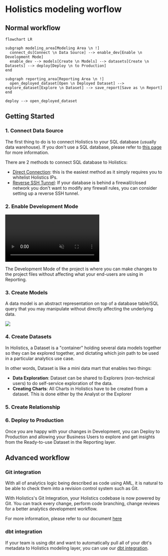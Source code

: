# Holistics modeling worflow 

## Normal workflow

```mermaid
flowchart LR

subgraph modeling_area[Modeling Area \n !]
  connect_ds[Connect \n Data Source] --> enable_dev[Enable \n Development Mode]
  enable_dev --> models[Create \n Models] --> datasets[Create \n Datasets] --> deploy[Deploy \n to Production]
end

subgraph reporting_area[Reporting Area \n !]
  open_deployed_dataset[Open \n Deployed Dataset] --> explore_dataset[Explore \n Dataset] --> save_report[Save as \n Report]
end

deploy --> open_deployed_dataset

```

## Getting Started 

### 1. Connect Data Source

The first thing to do is to connect Holistics to your SQL database (usually data warehouse).
If you don't use a SQL database, please refer to [this page](https://docs.holistics.io/docs/connect/dont-have-sql-database) for more information.

There are 2 methods to connect SQL database to Holistics:
* [Direct Connection](https://docs.holistics.io/docs/connect/connect-direct): this is the easiest method as it simply requires you to whitelist Holistics IPs.
* [Reverse SSH Tunnel](https://docs.holistics.io/docs/connect/connect-tunnel): If your database is behind a firewall/closed network you don't want to modify any firewall rules, you can consider setting up a reverse SSH tunnel.


### 2. Enable Development Mode

<video src="https://cdn.holistics.io/docs/as-code/Development-Mode.mp4" controls="controls" muted="muted" class="d-block rounded-bottom-2 border-top width-fit" style="max-width:720px;"></video>

The Development Mode of the project is where you can make changes to the project files without affecting what your end-users are using in Reporting.


### 3. Create Models

A data model is an abstract representation on top of a database table/SQL query that you may manipulate without directly affecting the underlying data.

<img src="https://cdn.holistics.io/guidebook/data-model-concept.png"  style="max-width:720px">


### 4. Create Datasets

In Holistics, a Dataset is a "container" holding several data models together so they can be explored together, and dictating which join path to be used in a particular analytics use case.

In other words, Dataset is like a mini data mart that enables two things:
* **Data Exploration**: Dataset can be shared to Explorers (non-technical users) to do self-service exploration of the data.
* **Creating Charts**: All Charts in Holistics have to be created from a dataset. This is done either by the Analyst or the Explorer


### 5. Create Relationship



### 6. Deploy to Production

Once you are happy with your changes in Development, you can Deploy to Production and allowing your Business Users to explore and get insights from the Ready-to-use Dataset in the Reporting layer.

## Advanced workflow

### Git integration

With all of analytics logic being described as code using AML, it is natural to be able to check them into a revision control system such as Git.

With Holistics's Git Integration, your Holistics codebase is now powered by Git. You can track every change, perform code branching, change reviews for a better analytics development workflow.

For more information, please refer to our document [here](https://docs.holistics.io/docs/git-version-control) 

### dbt integration

If your team is using dbt and want to automatically pull all of your dbt's metadata to Holistics modeling layer, you can use our [dbt integration](https://docs.holistics.io/docs/dbt-integration).